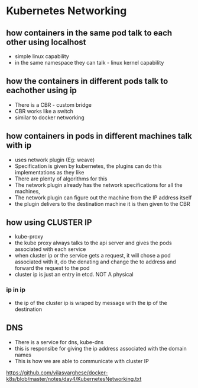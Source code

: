 # Kubernetes Networking

## how containers in the same pod talk to each other using localhost
- simple linux capability
- in the same namespace they can talk - linux kernel capability

## how the containers in different pods talk to eachother using ip
- There is a CBR - custom bridge
- CBR works like a switch
- similar to docker networking

## how containers in pods in different machines talk with ip
- uses network plugin (Eg: weave)
- Specification is given by kubernetes, the plugins can do this implementations as they like
- There are plenty of algorithms for this
- The network plugin already has the network specifications for all the machines, 
- The network plugin can figure out the machine from the IP address itself
- the plugin delivers to the destination machine it is then given to the CBR

## how using CLUSTER IP
- kube-proxy
- the kube proxy always talks to the api server and gives the pods associated with each service
- when cluster ip or the service gets a request, it will chose a pod associated with it, do the denating and change the to address and forward the request to the pod
- cluster ip is just an entry in etcd. NOT A physical 
### ip in ip
- the ip of the cluster ip is wraped by message with the ip of the destination

## DNS
- There is a service for dns, kube-dns
- this is responsibe for giving the ip address associated with the domain names
- This is how we are able to communicate with cluster IP

https://github.com/vilasvarghese/docker-k8s/blob/master/notes/day4/KubernetesNetworking.txt